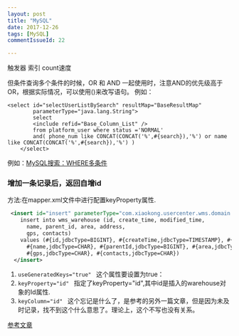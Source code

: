 ```yaml
---
layout: post
title: "MySQL"
date: 2017-12-26
tags: [MySQL]
commentIssueId: 22

---
```


触发器
索引
count速度

但条件查询多个条件的时候，OR 和 AND 一起使用时，注意AND的优先级高于OR，根据实际情况，可以使用()来改写语句。
例如：
```mysql
<select id="selectUserListBySearch" resultMap="BaseResultMap"
		parameterType="java.lang.String">
		select
		<include refid="Base_Column_List" />
		from platform_user where status ='NORMAL'
		and( phone_num like CONCAT(CONCAT('%',#{search}),'%') or name like CONCAT(CONCAT('%',#{search}),'%') ) 
	</select>
```

例如：[MySQL搜索：WHERE多条件](https://blog.csdn.net/liuying_1001/article/details/37700883)


### 增加一条记录后，返回自增id

方法:在mapper.xml文件中进行配置keyProperty属性. 

```xml
 <insert id="insert" parameterType="com.xiaokong.usercenter.wms.domain.WmsWarehouse" useGeneratedKeys="true" keyProperty="id"  keyColumn="id" >
    insert into wms_warehouse (id, create_time, modified_time, 
      name, parent_id, area, address, 
      gps, contacts)
    values (#{id,jdbcType=BIGINT}, #{createTime,jdbcType=TIMESTAMP}, #{modifiedTime,jdbcType=TIMESTAMP}, 
      #{name,jdbcType=CHAR}, #{parentId,jdbcType=BIGINT}, #{area,jdbcType=BIGINT}, #{address,jdbcType=CHAR}, 
      #{gps,jdbcType=CHAR}, #{contacts,jdbcType=CHAR})
  </insert>
```

1. `useGeneratedKeys="true" ` 这个属性要设置为true：
2. `keyProperty="id" ` 指定了keyProperty="id",其中id是插入的warehouse对象的Id属性. 
3. `keyColumn="id" ` 这个忘记是什么了，是参考的另外一篇文章，但是因为未及时记录，找不到这个什么意思了。理论上，这个不写也没有关系。

[参考文章](http://chenlei-bean.iteye.com/blog/2038642)